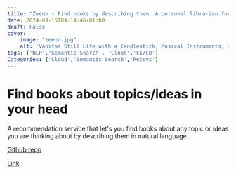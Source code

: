 ```yaml
---
title: "Zeeno - Find books by describing them. A personal librarian for discovering books"
date: 2024-09-15T04:14:46+01:00
draft: False
cover:
    image: "zeeno.jpg"
    alt: 'Vanitas Still Life with a Candlestick, Musical Instruments, Dutch Books, a Writing Set, an Astrological and a Terrestial Globe and an Hourglass, All on a Draped Table by Evert Collier'
tags: ['NLP','Semantic Search', 'Cloud','CI/CD']
Categories: ['Cloud','Semantic Search','Recsys']
---
```

# Find books about topics/ideas  in your head 
A recommendation service that let's you find books about any topic or ideas you are thinking about by describing them in natural language.


[Github repo](https://github.com/damilojohn/zeno)

[Link](https://zeeno.vercel.app)

